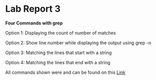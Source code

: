 # Lab Report 3
**Four Commands with grep**

Option 1: Displaying the count of number of matches

Option 2: Show line number while displaying the output using grep -n

Option 3: Matching the lines that start with a string

Option 4: Matching the lines that end with a string

All commands shown were and can be found on this [Link](https://www.geeksforgeeks.org/grep-command-in-unixlinux/#)
